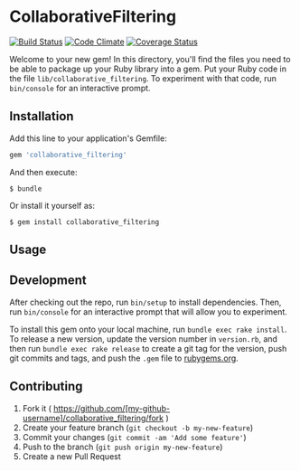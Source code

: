 # CollaborativeFiltering

[![Build Status](https://travis-ci.org/8398a7/collaborative_filtering.svg?branch=master)](https://travis-ci.org/8398a7/collaborative_filtering)
[![Code Climate](https://codeclimate.com/github/8398a7/collaborative_filtering/badges/gpa.svg)](https://codeclimate.com/github/8398a7/collaborative_filtering)
[![Coverage Status](https://coveralls.io/repos/8398a7/collaborative_filtering/badge.svg?branch=master)](https://coveralls.io/r/8398a7/collaborative_filtering?branch=master)

Welcome to your new gem! In this directory, you'll find the files you need to be able to package up your Ruby library into a gem. Put your Ruby code in the file `lib/collaborative_filtering`. To experiment with that code, run `bin/console` for an interactive prompt.

## Installation

Add this line to your application's Gemfile:

```ruby
gem 'collaborative_filtering'
```

And then execute:

    $ bundle

Or install it yourself as:

    $ gem install collaborative_filtering

## Usage

## Development

After checking out the repo, run `bin/setup` to install dependencies. Then, run `bin/console` for an interactive prompt that will allow you to experiment.

To install this gem onto your local machine, run `bundle exec rake install`. To release a new version, update the version number in `version.rb`, and then run `bundle exec rake release` to create a git tag for the version, push git commits and tags, and push the `.gem` file to [rubygems.org](https://rubygems.org).

## Contributing

1. Fork it ( https://github.com/[my-github-username]/collaborative_filtering/fork )
2. Create your feature branch (`git checkout -b my-new-feature`)
3. Commit your changes (`git commit -am 'Add some feature'`)
4. Push to the branch (`git push origin my-new-feature`)
5. Create a new Pull Request
